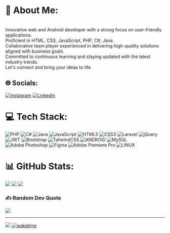 # 💫 About Me:
<br> Innovative web and Android developer with a strong focus on user-friendly applications.<br> Proficient in HTML, CSS, JavaScript, PHP, C#, Java. <br>Collaborative team player experienced in delivering high-quality solutions aligned with business goals. <br>Committed to continuous learning and staying updated with the latest industry trends. <br>Let's connect and bring your ideas to life


## 🌐 Socials:
[![Instagram](https://img.shields.io/badge/Instagram-%23E4405F.svg?logo=Instagram&logoColor=white)](https://instagram.com/meti.dev) [![LinkedIn](https://img.shields.io/badge/LinkedIn-%230077B5.svg?logo=linkedin&logoColor=white)](https://linkedin.com/in/mehdi-anvari-63885a27b) 

# 💻 Tech Stack:
![PHP](https://img.shields.io/badge/php-%23777BB4.svg?style=for-the-badge&logo=php&logoColor=white) ![C#](https://img.shields.io/badge/c%23-%23239120.svg?style=for-the-badge&logo=c-sharp&logoColor=white) ![Java](https://img.shields.io/badge/java-%23ED8B00.svg?style=for-the-badge&logo=java&logoColor=white) ![JavaScript](https://img.shields.io/badge/javascript-%23323330.svg?style=for-the-badge&logo=javascript&logoColor=%23F7DF1E) ![HTML5](https://img.shields.io/badge/html5-%23E34F26.svg?style=for-the-badge&logo=html5&logoColor=white) ![CSS3](https://img.shields.io/badge/css3-%231572B6.svg?style=for-the-badge&logo=css3&logoColor=white) ![Laravel](https://img.shields.io/badge/laravel-%23FF2D20.svg?style=for-the-badge&logo=laravel&logoColor=white) ![jQuery](https://img.shields.io/badge/jquery-%230769AD.svg?style=for-the-badge&logo=jquery&logoColor=white) ![JWT](https://img.shields.io/badge/JWT-black?style=for-the-badge&logo=JSON%20web%20tokens) ![Bootstrap](https://img.shields.io/badge/bootstrap-%23563D7C.svg?style=for-the-badge&logo=bootstrap&logoColor=white) ![TailwindCSS](https://img.shields.io/badge/tailwindcss-%2338B2AC.svg?style=for-the-badge&logo=tailwind-css&logoColor=white) ![ANDROID](https://img.shields.io/badge/android-%2320232a.svg?style=for-the-badge&logo=android&logoColor=%a4c639) ![MySQL](https://img.shields.io/badge/mysql-%2300f.svg?style=for-the-badge&logo=mysql&logoColor=white) ![Adobe Photoshop](https://img.shields.io/badge/adobephotoshop-%2331A8FF.svg?style=for-the-badge&logo=adobephotoshop&logoColor=white) 	![Figma](https://img.shields.io/badge/figma-%23F24E1E.svg?style=for-the-badge&logo=figma&logoColor=white) ![Adobe Premiere Pro](https://img.shields.io/badge/Adobe%20Premiere%20Pro-9999FF.svg?style=for-the-badge&logo=Adobe%20Premiere%20Pro&logoColor=white) ![LINUX](https://img.shields.io/badge/Linux-FCC624?style=for-the-badge&logo=linux&logoColor=black)
# 📊 GitHub Stats:

![](https://github-readme-streak-stats.herokuapp.com/?user=metidev&theme=dark&hide_border=false)
![](https://github-readme-stats.vercel.app/api/top-langs/?username=metidev&theme=dark&hide_border=false&include_all_commits=false&count_private=false&layout=compact)
<img src="https://wakatime.com/share/@metidev/f60b52ea-e397-48c2-83bb-5dc12949e4e2.png">

### ✍️ Random Dev Quote
![](https://quotes-github-readme.vercel.app/api?type=horizontal&theme=radical)


---
[![](https://visitcount.itsvg.in/api?id=metidev&label=Profile%20Views&pretty=true)](https://visitcount.itsvg.in)
[![wakatime](https://wakatime.com/badge/user/2a8d99ad-963e-4dc3-9d8e-92c4a2612663.svg)](https://wakatime.com/@2a8d99ad-963e-4dc3-9d8e-92c4a2612663)
<!-- Proudly created with GPRM ( https://gprm.itsvg.in ) -->

